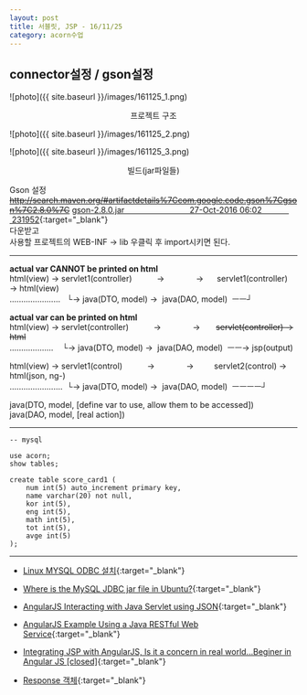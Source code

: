 ```yaml
---
layout: post
title: 서블릿, JSP - 16/11/25
category: acorn수업
---
```


## connector설정 / gson설정

![photo]({{ site.baseurl }}/images/161125_1.png)

<p align="center">프로젝트 구조</p>

![photo]({{ site.baseurl }}/images/161125_2.png)

![photo]({{ site.baseurl }}/images/161125_3.png)

<p align="center">빌드(jar파일들)</p>

Gson 설정
~~http://search.maven.org/#artifactdetails%7Ccom.google.code.gson%7Cgson%7C2.8.0%7C~~
[gson-2.8.0.jar                             27-Oct-2016 06:02              231952](http://repo1.maven.org/maven2/com/google/code/gson/gson/2.8.0/){:target="_blank"}  
다운받고  
사용할 프로젝트의 WEB-INF → lib 우클릭 후 import시키면 된다.  

---

**actual var CANNOT be printed on html**  
html(view) → servlet1(controller)           →              →      servlet1(controller) → html(view)  
......................   └→ java(DTO, model) →  java(DAO, model)  ㅡㅡ┘

**actual var can be printed on html**  
html(view) → servlet(controller)           →              →       ~~servlet(controller) → html~~  
...................      └→ java(DTO, model) →  java(DAO, model)  ㅡㅡ→ jsp(output)  

html(view) → servlet1(control)           →              →         servlet2(control) → html(json, ng-)  
.......................  └→ java(DTO, model) →  java(DAO, model)  ㅡㅡㅡㅡ┘  


java(DTO, model, [define var to use, allow them to be accessed])  
java(DAO, model, [real action])  

---

```
-- mysql

use acorn;
show tables;

create table score_card1 (
    num int(5) auto_increment primary key,
    name varchar(20) not null,
    kor int(5),
    eng int(5),
    math int(5),
    tot int(5),
    avge int(5)
);
```

---

- [Linux MYSQL ODBC 설치](http://experiences.tistory.com/16){:target="_blank"}

- [Where is the MySQL JDBC jar file in Ubuntu?](http://stackoverflow.com/questions/18128966/where-is-the-mysql-jdbc-jar-file-in-ubuntu){:target="_blank"}

- [AngularJS Interacting with Java Servlet using JSON](http://www.simplecodestuffs.com/angularjs-interacting-with-java-servlet-using-json/){:target="_blank"}

- [AngularJS Example Using a Java RESTful Web Service](http://draptik.github.io/blog/2013/07/13/angularjs-example-using-a-java-restful-web-service/){:target="_blank"}

- [Integrating JSP with AngularJS, Is it a concern in real world…Beginer in Angular JS [closed]](http://stackoverflow.com/questions/22265217/integrating-jsp-with-angularjs-is-it-a-concern-in-real-world-beginer-in-angul){:target="_blank"}

- [Response 객체](http://www.silverwolf.co.kr/java/9924){:target="_blank"}
